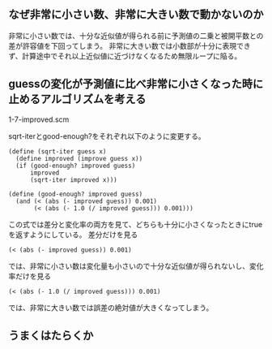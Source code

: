 ## なぜ非常に小さい数、非常に大きい数で動かないのか

非常に小さい数では、十分な近似値が得られる前に予測値の二乗と被開平数との差が許容値を下回ってしまう。
非常に大きい数では小数部が十分に表現できず、計算途中でそれ以上近似値に近づけなくなるため無限ループに陥る。

## guessの変化が予測値に比べ非常に小さくなった時に止めるアルゴリズムを考える

1-7-improved.scm

sqrt-iterとgood-enough?をそれぞれ以下のように変更する。

    (define (sqrt-iter guess x)
      (define improved (improve guess x))
      (if (good-enough? improved guess)
          improved
          (sqrt-iter improved x)))
    
    (define (good-enough? improved guess)
      (and (< (abs (- improved guess)) 0.001)
           (< (abs (- 1.0 (/ improved guess))) 0.001)))

この式では差分と変化率の両方を見て、どちらも十分に小さくなったときにtrueを返すようにしている。
差分だけを見る

    (< (abs (- improved guess)) 0.001)

では、非常に小さい数は変化量も小さいので十分な近似値が得られないし、変化率だけを見る

    (< (abs (- 1.0 (/ improved guess))) 0.001)

では、非常に大きい数では誤差の絶対値が大きくなってしまう。


## うまくはたらくか


